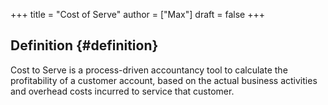 +++
title = "Cost of Serve"
author = ["Max"]
draft = false
+++

## Definition {#definition}

Cost to Serve is a process-driven accountancy tool to calculate the
profitability of a customer account, based on the actual business activities
and overhead costs incurred to service that customer.
